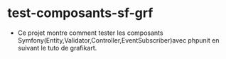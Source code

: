 # test-composants-sf-grf
* Ce projet montre comment tester les composants Symfony(Entity,Validator,Controller,EventSubscriber)avec phpunit en suivant le tuto de grafikart.
